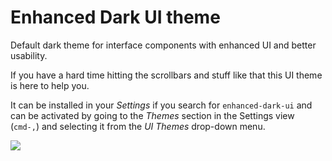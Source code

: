 # Enhanced Dark UI theme

Default dark theme for interface components with enhanced UI and better usability.

If you have a hard time hitting the scrollbars and stuff like that this UI theme is
here to help you.

It can be installed in your _Settings_ if you search for `enhanced-dark-ui` and can be activated by going to
the _Themes_ section in the Settings view (`cmd-,`) and selecting it from the
_UI Themes_ drop-down menu.

![](https://f.cloud.github.com/assets/671378/2265086/c6897dba-9e7b-11e3-945d-551cac610717.png)
